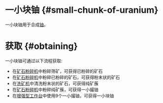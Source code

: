 # 一小块铀 {#small-chunk-of-uranium}

一小块铀用于合成[铀](/Uranium)。

# 获取 {#obtaining}

一小块铀可通过以下流程获取:

- 在[矿石粉碎机](/Ore-Crusher)中粉碎筛矿，可获得已粉碎的矿石
- 在[矿石粉碎机](/Ore-Crusher)中粉碎已粉碎的矿石，可获得粉末状的矿石
- 在[洗矿机](/Ore-Washer)中清洗粉末状的矿石，可获得纯矿蔟
- 在[矿石粉碎机](/Ore-Crusher)中粉碎纯矿蔟，可获得一小撮铀
- 在[增强型工作台](/Enhanced-Crafting-Table)中使用9个一小撮铀，可获得一小块铀
